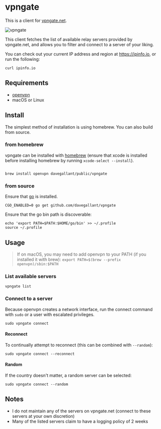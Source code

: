 # vpngate

This is a client for [vpngate.net](https://www.vpngate.net/).

![vpngate](https://user-images.githubusercontent.com/4519234/104145615-b6f9f880-5395-11eb-812c-c6597a7aed0f.gif)

This client fetches the list of available relay servers provided by vpngate.net, and allows you to filter and connect to a server of your liking.

You can check out your current IP address and region at https://ipinfo.io, or run the following:

```shell
curl ipinfo.io
```

## Requirements

- [openvpn](https://github.com/OpenVPN/openvpn)
- macOS or Linux

## Install

The simplest method of installation is using homebrew. You can also build from source.

### from homebrew

vpngate can be installed with [homebrew](https://brew.sh/) (ensure that xcode is installed before installing homebrew by running `xcode-select --install`).

```shell

brew install openvpn davegallant/public/vpngate
```

### from source

Ensure that [go](https://golang.org/doc/install) is installed.

```shell
CGO_ENABLED=0 go get github.com/davegallant/vpngate
```

Ensure that the go bin path is discoverable:

```shell
echo 'export PATH=$PATH:$HOME/go/bin' >> ~/.profile
source ~/.profile
```

## Usage

> If on macOS, you may need to add openvpn to your PATH (if you installed it with brew): `export PATH=$(brew --prefix openvpn)/sbin:$PATH`

### List available servers

```shell
vpngate list
```

### Connect to a server

Because openvpn creates a network interface, run the connect command with `sudo` or a user with escalated privileges.

```shell
sudo vpngate connect
```

#### Reconnect

To continually attempt to reconnect (this can be combined with `--random`):

```shell
sudo vpngate connect --reconnect
```

#### Random

If the country doesn't matter, a random server can be selected:

```shell
sudo vpngate connect --random
```

## Notes

- I do not maintain any of the servers on vpngate.net (connect to these servers at your own discretion)
- Many of the listed servers claim to have a logging policy of 2 weeks
